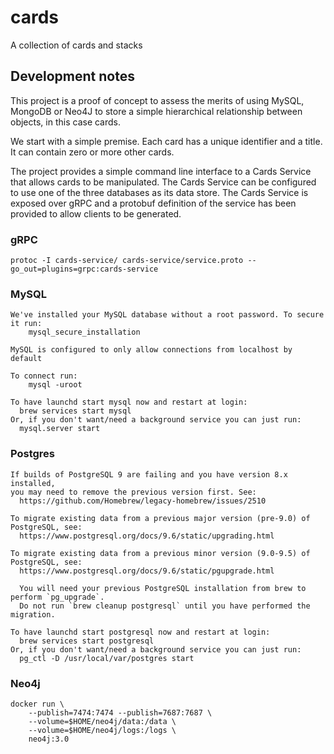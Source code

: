 # cards

A collection of cards and stacks

## Development notes

This project is a proof of concept to assess the merits of using MySQL, MongoDB or Neo4J to store a simple hierarchical relationship between objects, in this case cards.

We start with a simple premise. Each card has a unique identifier and a title. It can contain zero or more other cards.

The project provides a simple command line interface to a Cards Service that allows cards to be manipulated. The Cards Service can be configured to use one of the three databases as its data store. The Cards Service is exposed over gRPC and a protobuf definition of the service has been provided to allow clients to be generated.


### gRPC

```plain
protoc -I cards-service/ cards-service/service.proto --go_out=plugins=grpc:cards-service
```

### MySQL

```plain
We've installed your MySQL database without a root password. To secure it run:
    mysql_secure_installation

MySQL is configured to only allow connections from localhost by default

To connect run:
    mysql -uroot

To have launchd start mysql now and restart at login:
  brew services start mysql
Or, if you don't want/need a background service you can just run:
  mysql.server start
```

### Postgres

```plain
If builds of PostgreSQL 9 are failing and you have version 8.x installed,
you may need to remove the previous version first. See:
  https://github.com/Homebrew/legacy-homebrew/issues/2510

To migrate existing data from a previous major version (pre-9.0) of PostgreSQL, see:
  https://www.postgresql.org/docs/9.6/static/upgrading.html

To migrate existing data from a previous minor version (9.0-9.5) of PostgreSQL, see:
  https://www.postgresql.org/docs/9.6/static/pgupgrade.html

  You will need your previous PostgreSQL installation from brew to perform `pg_upgrade`.
  Do not run `brew cleanup postgresql` until you have performed the migration.

To have launchd start postgresql now and restart at login:
  brew services start postgresql
Or, if you don't want/need a background service you can just run:
  pg_ctl -D /usr/local/var/postgres start
```


### Neo4j

```plain
docker run \
    --publish=7474:7474 --publish=7687:7687 \
    --volume=$HOME/neo4j/data:/data \
    --volume=$HOME/neo4j/logs:/logs \
    neo4j:3.0
```